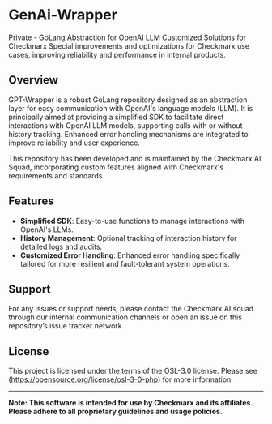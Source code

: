 
# GenAi-Wrapper
Private - GoLang Abstraction for OpenAI LLM
Customized Solutions for Checkmarx Special improvements and optimizations for Checkmarx use cases, improving reliability and performance in internal products.

## Overview
GPT-Wrapper is a robust GoLang repository designed as an abstraction layer for easy communication with OpenAI's language models (LLM). It is principally aimed at providing a simplified SDK to facilitate direct interactions with OpenAI LLM models, supporting calls with or without history tracking. Enhanced error handling mechanisms are integrated to improve reliability and user experience.

This repository has been developed and is maintained by the Checkmarx AI Squad, incorporating custom features aligned with Checkmarx's requirements and standards.

## Features
- **Simplified SDK**: Easy-to-use functions to manage interactions with OpenAI's LLMs.
- **History Management**: Optional tracking of interaction history for detailed logs and audits.
- **Customized Error Handling**: Enhanced error handling specifically tailored for more resilient and fault-tolerant system operations.


## Support
For any issues or support needs, please contact the Checkmarx AI squad through our internal communication channels or open an issue on this repository’s issue tracker network.

## License
This project is licensed under the terms of the OSL-3.0 license. Please see (https://opensource.org/license/osl-3-0-php) for more information.

---

**Note: This software is intended for use by Checkmarx and its affiliates. Please adhere to all proprietary guidelines and usage policies.**
